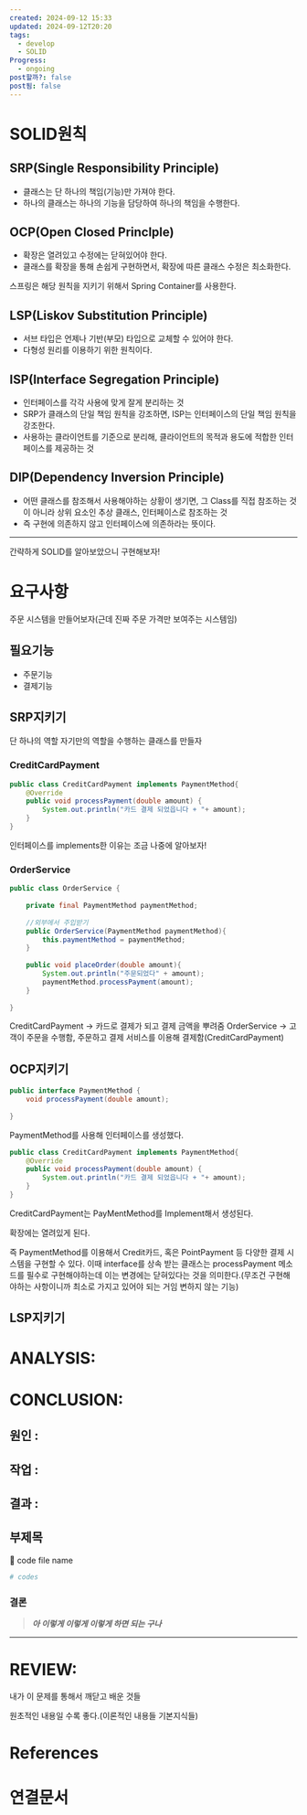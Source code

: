 ```yaml
---
created: 2024-09-12 15:33
updated: 2024-09-12T20:20
tags:
  - develop
  - SOLID
Progress:
  - ongoing
post할까?: false
post됨: false
---
```

# SOLID원칙
## SRP(Single Responsibility Principle)
- 클래스는 단 하나의 책임(기능)만 가져야 한다.
- 하나의 클래스는 하나의 기능을 담당하여 하나의 책임을 수행한다.


## OCP(Open Closed Princlple)
- 확장은 열려있고 수정에는 닫혀있어야 한다.
- 클래스를 확장을 통해 손쉽게 구현하면서, 확장에 따른 클래스 수정은 최소화한다.

스프링은 해당 원칙을 지키기 위해서 Spring Container를 사용한다.


## LSP(Liskov Substitution Principle)
- 서브 타입은 언제나 기반(부모) 타입으로 교체할 수 있어야 한다.
- 다형성 원리를 이용하기 위한 원칙이다.

## ISP(Interface Segregation Principle)
- 인터페이스를 각각 사용에 맞게 잘게 분리하는 것
- SRP가 클래스의 단일 책임 원칙을 강조하면, ISP는 인터페이스의 단일 책임 원칙을 강조한다.
- 사용하는 클라이언트를 기준으로 분리해, 클라이언트의 목적과 용도에 적합한 인터페이스를 제공하는 것

## DIP(Dependency Inversion Principle)
- 어떤 클래스를 참조해서 사용해야하는 상황이 생기면, 그 Class를 직접 참조하는 것이 아니라 상위 요소인 추상 클래스, 인터페이스로 참조하는 것
- 즉 구현에 의존하지 않고 인터페이스에 의존하라는 뜻이다.


---
간략하게 SOLID를 알아보았으니 구현해보자!

# 요구사항
주문 시스템을 만들어보자(근데 진짜 주문 가격만 보여주는 시스템임)
## 필요기능
- 주문기능
- 결제기능
## SRP지키기
단 하나의 역할 자기만의 역할을 수행하는 클래스를 만들자

### CreditCardPayment

``` java
public class CreditCardPayment implements PaymentMethod{  
    @Override  
    public void processPayment(double amount) {  
        System.out.println("카드 결제 되었읍니다 + "+ amount);  
    }  
}
```
인터페이스를 implements한 이유는 조금 나중에 알아보자!


### OrderService
``` java
public class OrderService {  
  
    private final PaymentMethod paymentMethod;  
  
    //외부에서 주입받기  
    public OrderService(PaymentMethod paymentMethod){  
        this.paymentMethod = paymentMethod;  
    }  
  
    public void placeOrder(double amount){  
        System.out.println("주문되었다" + amount);  
        paymentMethod.processPayment(amount);  
    }  
  
}

```


CreditCardPayment -> 카드로 결제가 되고 결제 금액을 뿌려줌
OrderService -> 고객이 주문을 수행함, 주문하고 결제 서비스를 이용해 결제함(CreditCardPayment)



## OCP지키기 
``` java
public interface PaymentMethod {  
    void processPayment(double amount);  
  
}
```
PaymentMethod를 사용해 인터페이스를 생성했다.

```java
public class CreditCardPayment implements PaymentMethod{  
    @Override  
    public void processPayment(double amount) {  
        System.out.println("카드 결제 되었읍니다 + "+ amount);  
    }  
}
```
CreditCardPayment는 PayMentMethod를 Implement해서 생성된다. 

확장에는 열려있게 된다.

즉 PaymentMethod를 이용해서 Credit카드, 혹은 PointPayment 등 다양한 결제 시스템을 구현할 수 있다.
이때 interface를 상속 받는 클래스는 processPayment 메소드를 필수로 구현해야하는데 이는 변경에는 닫혀있다는 것을 의미한다.(무조건 구현해야하는 사항이니까 최소로 가지고 있어야 되는 거임 변하지 않는 기능)

## LSP지키기




# ANALYSIS:

# CONCLUSION:

## 원인 :

## 작업 :

## 결과 :

## 부제목

<aside> 🔽 code file name

</aside>

```bash
# codes
```

### 결론

> _**아 이렇게 이렇게 이렇게 하면 되는 구나**_



---
# REVIEW:

내가 이 문제를 통해서 깨닫고 배운 것들

원초적인 내용일 수록 좋다.(이론적인 내용들 기본지식들)

# References

# 연결문서
